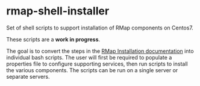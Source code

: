 # rmap-shell-installer
Set of shell scripts to support installation of RMap components on Centos7. 

These scripts are a **work in progress**. 

The goal is to convert the steps in the [RMap Installation documentation](https://rmap-project.atlassian.net/wiki/display/RMAPPS/Installation) into individual bash scripts. The user will first be required to populate a properties file to configure supporting services, then run scripts to install the various components.  The scripts can be run on a single server or separate servers. 
